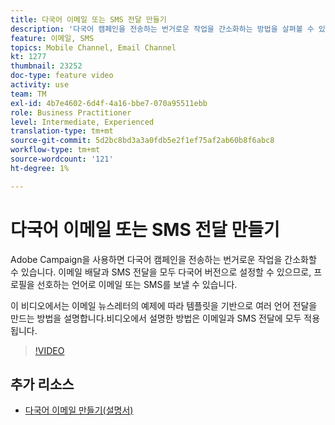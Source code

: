 ```yaml
---
title: 다국어 이메일 또는 SMS 전달 만들기
description: '다국어 캠페인을 전송하는 번거로운 작업을 간소화하는 방법을 살펴볼 수 있습니다. '
feature: 이메일, SMS
topics: Mobile Channel, Email Channel
kt: 1277
thumbnail: 23252
doc-type: feature video
activity: use
team: TM
exl-id: 4b7e4602-6d4f-4a16-bbe7-070a95511ebb
role: Business Practitioner
level: Intermediate, Experienced
translation-type: tm+mt
source-git-commit: 5d2bc8bd3a3a0fdb5e2f1ef75af2ab60b8f6abc8
workflow-type: tm+mt
source-wordcount: '121'
ht-degree: 1%

---
```


# 다국어 이메일 또는 SMS 전달 만들기

Adobe Campaign을 사용하면 다국어 캠페인을 전송하는 번거로운 작업을 간소화할 수 있습니다. 이메일 배달과 SMS 전달을 모두 다국어 버전으로 설정할 수 있으므로, 프로필을 선호하는 언어로 이메일 또는 SMS를 보낼 수 있습니다.

이 비디오에서는 이메일 뉴스레터의 예제에 따라 템플릿을 기반으로 여러 언어 전달을 만드는 방법을 설명합니다.비디오에서 설명한 방법은 이메일과 SMS 전달에 모두 적용됩니다.

>[!VIDEO](https://video.tv.adobe.com/v/23252?quality=12)

## 추가 리소스

* [다국어 이메일 만들기(설명서)](https://docs.adobe.com/content/help/en/campaign-standard/using/communication-channels/email-messages/creating-a-multilingual-email.html)
